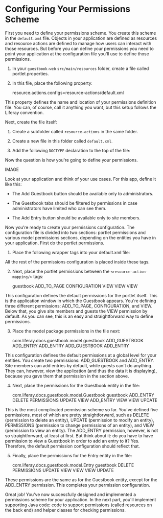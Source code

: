 # Configuring Your Permissions Scheme

First you need to define your permissions scheme. You create this scheme in the
`default.xml` file. Objects in your application are defined as resources and
resource actions are defined to manage how users can interact with those
resources. But before you can define your permissions you need to point your 
application at the configuration file you'll use to define those permissions.

1. In your `guestbook-web` `src/main/resources` folder, create a file called portlet.properties. 
   
2. In this file, place the following property:

    resource.actions.configs=resource-actions/default.xml

This property defines the name and location of your permissions definition 
file. You can, of course, call it anything you want, but this setup follows the
Liferay convention.

Next, create the file itself:

1. Create a subfolder called `resource-actions` in the same folder.

2. Create a new file in this folder called `default.xml`.

3. Add the following `DOCTYPE` declaration to the top of the file:

    <?xml version="1.0"?>
	<!DOCTYPE resource-action-mapping PUBLIC "-//Liferay//DTD Resource Action  
		Mapping 7.0.0//EN" "http://www.liferay.com/dtd/liferay-resource-action-mapping_7_0_0.dtd">

Now the question is how you're going to define your permissions.


IMAGE

Look at your application and think of your use cases. For this app, define it
like this:

- The Add Guestbook button should be available only to administrators.

- The Guestbook tabs should be filtered by permissions in case administrators 
    have limited who can see them.

- The Add Entry button should be available only to site members.

Now you're ready to create your permissions configuration. The configuration 
file is divided into two sections: portlet permissions and various model 
permissions sections, depending on the entities you have in your application. 
First do the portlet permissions.


1. Place the following wrapper tags into your default.xml file:

    <resource-action-mapping>

    </resource-action-mapping>

All the rest of the permissions configuration is placed inside these tags.

2. Next, place the portlet permissions between the `<resource-action-mapping/>` 
    tags:

	<portlet-resource>
	    <portlet-name>guestbook</portlet-name>
	    <permissions>
	        <supports>
	            <action-key>ADD_TO_PAGE</action-key>
	            <action-key>CONFIGURATION</action-key>
	            <action-key>VIEW</action-key>
	        </supports>
	        <site-member-defaults>
	            <action-key>VIEW</action-key>
	        </site-member-defaults>
	        <guest-defaults>
	            <action-key>VIEW</action-key>
	        </guest-defaults>
	        <guest-unsupported />
	    </permissions>
	</portlet-resource>
    

This configuration defines the default permissions for the portlet itself. This 
is the application window in which the Guestbook appears. You're defining three 
different permissions: ADD_TO_PAGE, CONFIGURATION, and VIEW. Below that, you 
give site members and guests the VIEW permission by default. As you can see, 
this is an easy and straightforward way to define permissions.

3. Place the model package permissions in the file next:

	<model-resource>
	    <model-name>com.liferay.docs.guestbook.model</model-name>
	    <portlet-ref>
	        <portlet-name>guestbook</portlet-name>
	    </portlet-ref>
	    <permissions>
	        <supports>
	            <action-key>ADD_GUESTBOOK</action-key>
	            <action-key>ADD_ENTRY</action-key>
	        </supports>
	        <site-member-defaults>
	            <action-key>ADD_ENTRY</action-key>
	        </site-member-defaults>
	        <guest-defaults />
	        <guest-unsupported>
	            <action-key>ADD_GUESTBOOK</action-key>
	            <action-key>ADD_ENTRY</action-key>
	        </guest-unsupported>
	    </permissions>
	</model-resource> 
    
This configuration defines the default permissions at a global level for your 
entities. You create two permissions: ADD_GUESTBOOK and ADD_ENTRY. Site members 
can add entries by default, while guests can't do anything. They can, however, 
view the application (and thus the data it is displaying), because you gave 
them that permission in the <portlet-resource/> section above.

4. Next, place the permissions for the Guestbook entity in the file:

	<model-resource>
	    <model-name>com.liferay.docs.guestbook.model.Guestbook</model-name>
	    <portlet-ref>
	        <portlet-name>guestbook</portlet-name>
	    </portlet-ref>
	    <permissions>
	        <supports>
	            <action-key>ADD_ENTRY</action-key>
	            <action-key>DELETE</action-key>
	            <action-key>PERMISSIONS</action-key>
	            <action-key>UPDATE</action-key>
	            <action-key>VIEW</action-key>
	        </supports>
	        <site-member-defaults>
	            <action-key>ADD_ENTRY</action-key>
	            <action-key>VIEW</action-key>
	        </site-member-defaults>
	        <guest-defaults>
	            <action-key>VIEW</action-key>
	        </guest-defaults>
	        <guest-unsupported>
	            <action-key>UPDATE</action-key>
	        </guest-unsupported>
	    </permissions>
	</model-resource>
    

This is the most complicated permission scheme so far. You've defined five 
permissions, most of which are pretty straightforward, such as DELETE 
(permission to delete an entity), UPDATE (permission to modify an entity), 
PERMISSIONS (permission to change permissions of an entity), and VIEW 
(permission to view an entity). The ADD_ENTRY permission, however, is not so 
straightforward, at least at first. But think about it: do you have to have 
permission to view a Guestbook in order to add an entry to it? Yes. Therefore, 
the default permission configuration should reflect that.

5. Finally, place the permissions for the Entry entity in the file:

	<model-resource>
	     <model-name>com.liferay.docs.guestbook.model.Entry</model-name>
	     <portlet-ref>
	         <portlet-name>guestbook</portlet-name>
	     </portlet-ref>
	     <permissions>
	         <supports>
	             <action-key>DELETE</action-key>
	             <action-key>PERMISSIONS</action-key>
	             <action-key>UPDATE</action-key>
	             <action-key>VIEW</action-key>
	         </supports>
	         <site-member-defaults>
	             <action-key>VIEW</action-key>
	         </site-member-defaults>
	         <guest-defaults>
	             <action-key>VIEW</action-key>
	         </guest-defaults>
	         <guest-unsupported>
	             <action-key>UPDATE</action-key>
	         </guest-unsupported>
	     </permissions>
	 </model-resource>
    
These permissions are the same as for the Guestbook entity, except for the 
ADD_ENTRY permission. This completes your permission configuration.

Great job! You've now successfully designed and implemented a permissions 
scheme for your application. In the next part, you'll implement supporting Java 
code: code to support permissions (called resources on the back end) and helper 
classes for checking permissions.
